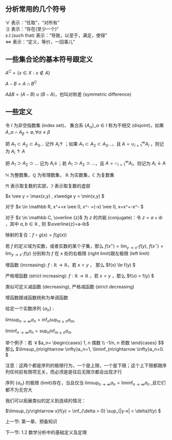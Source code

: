 ## 分析常用的几个符号

$\forall$ 表示：“任取”，“对所有” <br>
$\exists$ 表示：“存在(至少一个)“ <br>
$s.t. (\text{such that})$ 表示：“导致，以至于，满足，使得” <br>
$\iff$ 表示：“定义，等价，一回事儿” <br>

## 一些集合论的基本符号跟定义

$A^C=\{x \in X: x\notin A\}$

$A-B=A \cap B^C$

$A\Delta B=(A-B) \cup (B-A)$，也叫对称差 (symmetric difference)

## 一些定义

令 $I$ 为非空指数集 (index set)， 集合系 $\{A_{\alpha}\}\_{\alpha \in I}$ 称为不相交 (disjoint)，如果 $A\_{\alpha} \cap A_{\beta} = \emptyset, \forall \alpha \ne \beta$ 

把 $A_1 \subset A_2 \subset A_3 \ldots$  记作 $A_i \uparrow$ ；如果 $A_1 \subset A_2 \subset A_3 \ldots$，且 $A=\cup_{i=1}^\infty A_i$ ，则记为 $A_i \uparrow A$

把 $A_1 \supset A_2 \supset \ldots$ 记为 $A_i \downarrow$；若 $A_1 \supset A_2 \supset \ldots$，且 $A = \cap_{i=1}^\infty A_i$，则记为 $A_i \downarrow A$ 

$\mathbb N$ 为整数集，$\mathbb Q$ 为有理数集， $\mathbb R$ 为实数集，$\mathbb C$ 为复数集

$\Re$ 表示取复数的实部，$\Im$ 表示取复数的虚部

$x \vee y = \max(x,y) , x\wedge y = \min(x,y) $

对于 $x \in \mathbb R, x^+=x \vee 0, x^- =(-x) \vee 0, x=x^+-x^- $

对于 $z \in \mathbb C, \overline {z}$ 为 $z$ 的共轭 (conjugate)：令 $z=a+ib$ ，其中 $a,b \in \mathbb R$ , 则 $\overline{z}=a-ib$

映射的复合：$f \circ g(x) = f(g(x))$ 

若 $f$ 的定义域为实数，或者实数的某个子集，那么 $f(x^+)=\lim_{y \rightarrow x^+} f(y),~ f(x^-)=\lim_{y\rightarrow x^-}f(y)$ 分别称为 $f$ 在 $x$ 处的右极限 (right limit)跟左极限 (left limit)

增函数 (increasing): $f: \mathbb R \rightarrow \mathbb R$，若 $x <y$ ， 那么 $f(x) \le f(y) $

严格增函数 (strict increasing): $f: \mathbb R \rightarrow \mathbb R$ ，若 $x < y$ ，那么 $f(x) < f(y) $

类似可定义减函数 (decreasing), 严格减函数 (strict decreasing)

增函数跟减函数统称为单调函数

给定一个实数序列 $\{a_n\}$ :

 $\limsup_{n\rightarrow \infty} a_n=\inf_n \sup _{m\ge n} a_m$,
 
 $\liminf_{n\rightarrow \infty} a_n=\sup_n \inf _{m\ge n} a_m$
 
举个例子：若
￥$a_n= \begin{cases} 1,  n 偶数 \\\\ -1/n, n 奇数 \end{cases} $$
那么 $\limsup_{n\rightarrow \infty}a_n=1, \liminf_{n\rightarrow \infty}a_n=0. $ 

注意：这两个都是序列的极限行为，一个是上限，一个是下限；这个上下限都跟序列任何前有限项无关，而必须是是往后无限次都会出现才行

序列 $\{a_n\}$ 的极限 (limit)存在，当且仅当 $\limsup_{n\rightarrow \infty}a_n=\liminf_{n\rightarrow \infty}a_n$ ,且它们都不为无穷大

我们可以拓展类似的定义到连续的情况：

$\limsup_{y\rightarrow x}f(y) = \inf_{\delta > 0} \sup_{|y-x| < \delta}f(y) $

上一节: 第一章、预备知识

下一节: 1.2 数学分析中的基础定义及定理


